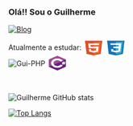 
### Olá!! Sou o Guilherme

[![Blog](https://img.shields.io/badge/Instagram-E4405F?style=for-the-badge&logo=instagram&logoColor=white)](https://www.instagram.com/snowflakesgui/)

Atualmente a estudar:
 <img align="center" alt="Gui-HTML" height="30" width="40" src="https://raw.githubusercontent.com/devicons/devicon/master/icons/html5/html5-original.svg">
  <img align="center" alt="Gui-CSS" height="30" width="40" src="https://raw.githubusercontent.com/devicons/devicon/master/icons/css3/css3-original.svg">  
  <img align="center" alt="Gui-PHP" height="30" width="40" src="https://cdn.jsdelivr.net/gh/devicons/devicon/icons/php/php-plain.svg" />
  <img align="center" alt="Gui-CSS" height="30" width="40" src="https://raw.githubusercontent.com/devicons/devicon/master/icons/csharp/csharp-original.svg">  
</div>
<br>

![Guilherme GitHub stats](https://github-readme-stats.vercel.app/api?username=GuilhermeAquelaCena&show_icons=true&theme=dracula)





[![Top Langs](https://github-readme-stats.vercel.app/api/top-langs/?username=GuilhermeAquelaCena)](https://github.com/anuraghazra/github-readme-stats)


